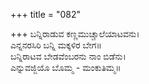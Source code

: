 +++
title = "082"

+++
ಬನ್ನಿರಾಡುವ ಕಣ್ಣಮುಚ್ಚಾಲೆಯಾಟವನು।  
ಎನ್ನನರಸಿರಿ ಬನ್ನಿ ಮಕ್ಕಳಿರ ಬೇಗ॥  
ಬನ್ನಿರಾಟವ ಬೇಡವೆಂಬರನು ನಾಂ ಬಿಡೆನು।  
ಎನ್ನುವಜ್ಜಿಯೊ ಬೊಮ್ಮ - ಮಂಕುತಿಮ್ಮ॥  
